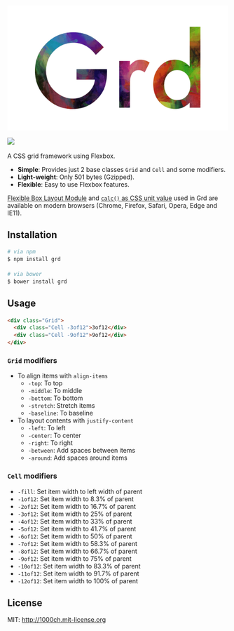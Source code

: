 ![Grd](logo.png)

![](https://badge-size.herokuapp.com/1000ch/grd/gh-pages/dist/grd.css.svg?compression=gzip)

A CSS grid framework using Flexbox.

- **Simple**: Provides just 2 base classes `Grid` and `Cell` and some modifiers.
- **Light-weight**: Only 501 bytes (Gzipped).
- **Flexible**: Easy to use Flexbox features.

[Flexible Box Layout Module](http://caniuse.com/#search=flex) and [`calc()` as CSS unit value](http://caniuse.com/#search=calc) used in Grd are available on modern browsers (Chrome, Firefox, Safari, Opera, Edge and IE11).

## Installation

```bash
# via npm
$ npm install grd

# via bower
$ bower install grd
```

## Usage

```html
<div class="Grid">
  <div class="Cell -3of12">3of12</div>
  <div class="Cell -9of12">9of12</div>
</div>
```

### `Grid` modifiers

- To align items with `align-items`
  - `-top`: To top
  - `-middle`: To middle
  - `-bottom`: To bottom
  - `-stretch`: Stretch items
  - `-baseline`: To baseline
- To layout contents with `justify-content`
  - `-left`: To left
  - `-center`: To center
  - `-right`: To right
  - `-between`: Add spaces between items
  - `-around`: Add spaces around items

### `Cell` modifiers

- `-fill`: Set item width to left width of parent
- `-1of12`: Set item width to 8.3% of parent
- `-2of12`: Set item width to 16.7% of parent
- `-3of12`: Set item width to 25% of parent
- `-4of12`: Set item width to 33% of parent
- `-5of12`: Set item width to 41.7% of parent
- `-6of12`: Set item width to 50% of parent
- `-7of12`: Set item width to 58.3% of parent
- `-8of12`: Set item width to 66.7% of parent
- `-9of12`: Set item width to 75% of parent
- `-10of12`: Set item width to 83.3% of parent
- `-11of12`: Set item width to 91.7% of parent
- `-12of12`: Set item width to 100% of parent

## License

MIT: http://1000ch.mit-license.org

